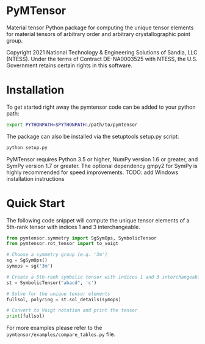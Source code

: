 
# PyMTensor

Material tensor Python package for computing the unique tensor elements for material tensors of arbitrary order and arbitrary crystallographic point group.

Copyright 2021 National Technology & Engineering Solutions of Sandia, LLC (NTESS). Under the terms of Contract DE-NA0003525 with NTESS, the U.S. Government retains certain rights in this software.


# Installation
To get started right away the pymtensor code can be added to your python path:

```bash
export PYTHONPATH=$PYTHONPATH:/path/to/pymtensor
```

The package can also be installed via the setuptools setup.py script:

```bash
python setup.py
```

PyMTensor requires Python 3.5 or higher, NumPy version 1.6 or greater, and SymPy version 1.7 or greater.
The optional dependency gmpy2 for SymPy is highly recommended for speed improvements.
TODO: add Windows installation instructions

# Quick Start
The following code snippet will compute the unique tensor elements of a 5th-rank tensor with indices 1 and 3 interchangeable.

```python
from pymtensor.symmetry import SgSymOps, SymbolicTensor
from pymtensor.rot_tensor import to_voigt

# Choose a symmetry group (e.g. '3m')
sg = SgSymOps()
symops = sg('3m')

# Create a 5th-rank symbolic tensor with indices 1 and 3 interchangeable
st = SymbolicTensor("abacd", 'c')

# Solve for the unique tensor elements 
fullsol, polyring = st.sol_details(symops)

# Convert to Voigt notation and print the tensor
print(fullsol)
```

For more examples please refer to the `pymtensor/examples/compare_tables.py` file.
